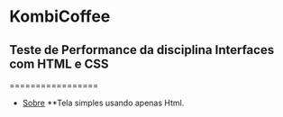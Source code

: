 # KombiCoffee
## Teste de Performance da disciplina Interfaces com HTML e CSS

=================
<!--ts-->
   * [Sobre](#Sobre)
    **Tela simples usando apenas Html. 
<!--te-->
